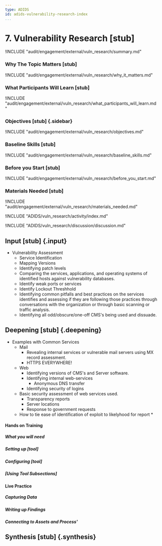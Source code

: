 ```yaml
---
type: ADIDS
id: adids-vulnerability-research-index
...
```


# 7. Vulnerability Research [stub]

<!-- ![](content/images/vuln_research.png "") -->

!INCLUDE "audit/engagement/external/vuln_research/summary.md"

### Why The Topic Matters [stub]

!INCLUDE "audit/engagement/external/vuln_research/why_it_matters.md"

### What Participants Will Learn [stub]

!INCLUDE "audit/engagement/external/vuln_research/what_participants_will_learn.md"

### Objectives [stub] {.sidebar}

!INCLUDE "audit/engagement/external/vuln_research/objectives.md"

### Baseline Skills [stub]

!INCLUDE "audit/engagement/external/vuln_research/baseline_skills.md"

### Before you Start [stub]

<?trainer resources?>
!INCLUDE "audit/engagement/external/vuln_research/before_you_start.md"

### Materials Needed [stub]

!INCLUDE "audit/engagement/external/vuln_research/materials_needed.md"

<!-- ## Activity [stub] {.activity} -->

!INCLUDE "ADIDS/vuln_research/activity/index.md"

<!-- ## Discussion [stub] {.discussion} -->

!INCLUDE "ADIDS/vuln_research/discussion/discussion.md"

## Input [stub] {.input}

<?This is usually the lecture part of the session. The trainer presents on issues, sub-topics and more advanced concepts related to focus of the session.?>

  * Vulnerability Assessment
    * Service Identification
	* Mapping Versions
	* Identifying patch levels
	* Comparing the services, applications, and operating systems of identified hosts against vulnerability databases.
	* Identify weak ports or services
	* Identify Lockout Threshhold
	* Identifying common pitfalls and best practices on the services identifies and assessing if they are following those practices through conversations with the organization or through basic scanning or traffic analysis.
    * Identifying all odd/obscure/one-off CMS's being used and dissuade.

## Deepening [stub] {.deepening}

<?This is the the hands-on segment of a session. The deepening will consist of a live experiment with a tool using existing data that has been already parsed, unparsed data, and an oppourtunity to capture live data from a static target and the housing training organization using the tool.?>

  * Examples with Common Services
    * Mail
	  * Revealing internal services or vulnerable mail servers using MX record assessment.
	  * HTTPS EVERYWHERE!
    * Web
	  * Identifying versions of CMS's and Server software.
	  * Identifying internal web-services
	    * Anonymous DNS transfer
	  * Identifying security of logins
	* Basic security assessment of web services used.
	  * Transparency reports
	  * Server locations
	  * Response to government requests
    * How to tie ease of identification of exploit to likelyhood for report
	  * 

#### Hands on Training

<?Hands-on training on various components of the tool. This will be a moderately collaborative segment where the trainees will have documentation and be encouraged to explore the tool.?>

##### What you will need

##### Setting up [tool]

##### Configuring [tool]

##### [Using Tool Subsections]

#### Live Practice
<?A timed practice session on a live target?>

##### Capturing Data

##### Writing up Findings

##### Connecting to Assets and Process'

## Synthesis [stub] {.synthesis}

<?A good training habit is to always summarize the session. Talk about what happened in the session, some of the results of the discussion, what issues were discussed, what solutions were made, and give some more time for participants to ask more questions before the session is closed.?>
